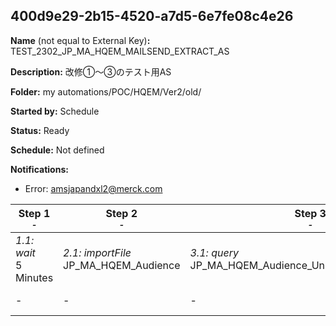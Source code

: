 ## 400d9e29-2b15-4520-a7d5-6e7fe08c4e26

**Name** (not equal to External Key)**:** TEST_2302_JP_MA_HQEM_MAILSEND_EXTRACT_AS

**Description:** 改修①～③のテスト用AS

**Folder:** my automations/POC/HQEM/Ver2/old/

**Started by:** Schedule

**Status:** Ready

**Schedule:** Not defined

**Notifications:**

* Error: amsjapandxl2@merck.com

| Step 1<br>_<small>-</small>_ | Step 2<br>_<small>-</small>_ | Step 3<br>_<small>-</small>_ | Step 4<br>_<small>-</small>_ | Step 5<br>_<small>-</small>_ | Step 6<br>_<small>-</small>_ | Step 7<br>_<small>-</small>_ |
| --- | --- | --- | --- | --- | --- | --- |
| _1.1: wait_<br>5 Minutes | _2.1: importFile_<br>JP_MA_HQEM_Audience | _3.1: query_<br>JP_MA_HQEM_Audience_UnsubscribedFlg_Update | _4.1: query_<br>JP_MA_HQEM_MR_SEND | _5.1: query_<br>JP_MA_HQEM_Audience_MRuuid_Update | _6.1: query_<br>JP_MA_HQEM_MAILSENDFLG | _7.1: journeyEntry_<br>JP_MA_HQEM_MR |
| - | - | - | _4.2: query_<br>JP_MA_HQEM_HCP_SEND | - | - | _7.2: journeyEntry_<br>JP_MA_HQEM_HCP |
